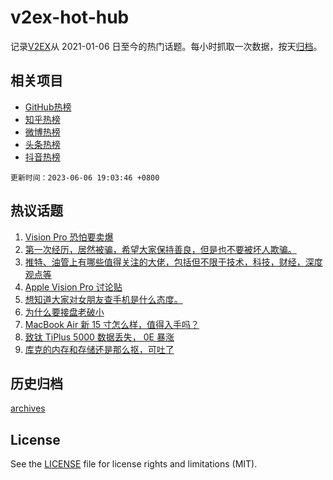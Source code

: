 # v2ex-hot-hub

 记录[V2EX](https://www.v2ex.com/)从 2021-01-06 日至今的热门话题。每小时抓取一次数据，按天[归档](archives)。
 
 ## 相关项目

- [GitHub热榜](https://github.com/snaildev/github-hot-hub)
- [知乎热榜](https://github.com/snaildev/zhihu-hot-hub)
- [微博热榜](https://github.com/snaildev/weibo-hot-hub)
- [头条热榜](https://github.com/snaildev/toutiao-hot-hub)
- [抖音热榜](https://github.com/snaildev/douyin-hot-hub)


 `更新时间：2023-06-06 19:03:46 +0800`

## 热议话题

1. [Vision Pro 恐怕要卖爆](https://www.v2ex.com/t/946106)
1. [第一次经历，居然被骗，希望大家保持善良，但是也不要被坏人欺骗。](https://www.v2ex.com/t/946059)
1. [推特、油管上有哪些值得关注的大佬，包括但不限于技术，科技，财经，深度观点等](https://www.v2ex.com/t/946156)
1. [Apple Vision Pro 讨论贴](https://www.v2ex.com/t/946104)
1. [想知道大家对女朋友查手机是什么态度。](https://www.v2ex.com/t/946087)
1. [为什么要接盘老破小](https://www.v2ex.com/t/946215)
1. [MacBook Air 新 15 寸怎么样，值得入手吗？](https://www.v2ex.com/t/946126)
1. [致钛 TiPlus 5000 数据丢失， 0E 暴涨](https://www.v2ex.com/t/946092)
1. [库克的内存和存储还是那么抠，可吐了](https://www.v2ex.com/t/946144)

## 历史归档

[archives](archives)

## License

See the [LICENSE](LICENSE) file for license rights and limitations (MIT).
